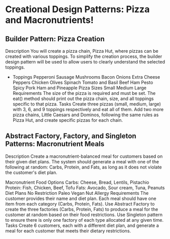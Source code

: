 # Creational Design Patterns: Pizza and Macronutrients!
## Builder Pattern: Pizza Creation
Description
You will create a pizza chain, Pizza Hut, where pizzas can be created with various toppings. To simplify the creation process, the builder design pattern will be used to allow users to clearly understand the selected toppings.

- Toppings
Pepperoni
Sausage
Mushrooms
Bacon
Onions
Extra Cheese
Peppers
Chicken
Olives
Spinach
Tomato and Basil
Beef
Ham
Pesto
Spicy Pork
Ham and Pineapple
Pizza Sizes
Small
Medium
Large
Requirements
The size of the pizza is required and must be set.
The eat() method should print out the pizza chain, size, and all toppings specific to that pizza.
Tasks
Create three pizzas (small, medium, large) with 3, 6, and 9 toppings respectively and eat all of them.
Add two more pizza chains, Little Caesars and Dominos, following the same rules as Pizza Hut, and create specific pizzas for each chain.

## Abstract Factory, Factory, and Singleton Patterns: Macronutrient Meals
Description
Create a macronutrient-balanced meal for customers based on their given diet plans. The system should generate a meal with one of the following at random: Carbs, Protein, and Fats, as long as it does not violate the customer's diet plan.

Macronutrient Food Options
Carbs: Cheese, Bread, Lentils, Pistachio
Protein: Fish, Chicken, Beef, Tofu
Fats: Avocado, Sour cream, Tuna, Peanuts
Diet Plans
No Restriction
Paleo
Vegan
Nut Allergy
Requirements
The customer provides their name and diet plan.
Each meal should have one item from each category (Carbs, Protein, Fats).
Use Abstract Factory to create the three factories (Carbs, Protein, Fats) to produce a meal for the customer at random based on their food restrictions.
Use Singleton pattern to ensure there is only one factory of each type allocated at any given time.
Tasks
Create 6 customers, each with a different diet plan, and generate a meal for each customer that meets their dietary restrictions.
